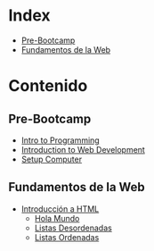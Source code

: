 <h1> Index </h1>

- [Pre-Bootcamp](#pre-bootcamp)
- [Fundamentos de la Web](#fundamentos-de-la-web)

<h1> Contenido </h1>

## Pre-Bootcamp

- [Intro to Programming](/Pre-Bootcamp/Intro%20to%20Programming/)
- [Introduction to Web Development](/Pre-Bootcamp/Introduction%20to%20Web%20Development/)
- [Setup Computer](/Pre-Bootcamp/SetupComputer/)

## Fundamentos de la Web

- [Introducción a HTML](/Fundamentos-de-la-Web/HTML/Introduccion_a_HTML/)
  - [Hola Mundo](/Fundamentos-de-la-Web/HTML/Introduccion_a_HTML/hola_mundo.html)
  - [Listas Desordenadas](/Fundamentos-de-la-Web/HTML/Listas_y_Tablas/listasDesordenadas.html)
  - [Listas Ordenadas](/Fundamentos-de-la-Web/HTML/Listas_y_Tablas/listasOrdenadas.html)